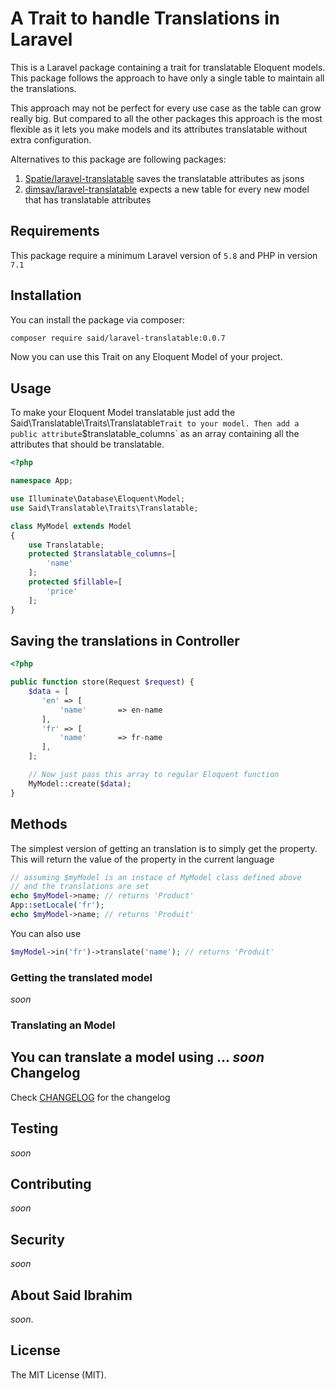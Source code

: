 A Trait to handle Translations in Laravel
===
This is a Laravel package containing a trait for translatable Eloquent models. This package follows
the approach to have only a single table to maintain all the translations.

This approach may not be perfect for every use case as the table can grow really big. But compared to all the
other packages this approach is the most flexible as it lets you make models and its attributes translatable
without extra configuration.

Alternatives to this package are following packages:

1. [Spatie/laravel-translatable](https://github.com/spatie/laravel-translatable) saves the translatable
attributes as jsons
2. [dimsav/laravel-translatable](https://github.com/dimsav/laravel-translatable) expects a new table for
every new model that has translatable attributes

## Requirements

This package require a minimum Laravel version of `5.8` and PHP in version `7.1`

Installation
---
You can install the package via composer:

```bash
composer require said/laravel-translatable:0.0.7
```

Now you can use this Trait on any Eloquent Model of your project.

Usage
---

To make your Eloquent Model translatable just add the Said\Translatable\Traits\Translatable` Trait to your model.
Then add a public attribute `$translatable_columns` as an array containing all the attributes that should be translatable.

```php
<?php

namespace App;

use Illuminate\Database\Eloquent\Model;
use Said\Translatable\Traits\Translatable;

class MyModel extends Model
{
    use Translatable;
    protected $translatable_columns=[
        'name'
    ];
    protected $fillable=[
        'price'
    ];
}
```

Saving the translations in Controller
---

```php
<?php

public function store(Request $request) {
    $data = [
       'en' => [
           'name'       => en-name
       ],
       'fr' => [
           'name'       => fr-name
       ],
    ];

    // Now just pass this array to regular Eloquent function    
    MyModel::create($data);
}
```

Methods
---

The simplest version of getting an translation is to simply get the property. This will return the value of
the property in the current language

```php
// assuming $myModel is an instace of MyModel class defined above
// and the translations are set
echo $myModel->name; // returns 'Product'
App::setLocale('fr');
echo $myModel->name; // returns 'Produit'
```

You can also use

```php
$myModel->in('fr')->translate('name'); // returns 'Produit'
```

### Getting the translated model
*soon*

### Translating an Model

You can translate a model using ...
*soon*
Changelog
---
Check [CHANGELOG](CHANGELOG.md) for the changelog

Testing
---
*soon*
    
Contributing
---
*soon*

Security
---
*soon*

About Said Ibrahim
---
*soon*.

License
---
The MIT License (MIT).
